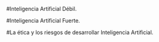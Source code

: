 #Inteligencia Artificial Débil.


#Inteligencia Artificial Fuerte.



#La ética y los riesgos de desarrollar Inteligencia Artificial.

